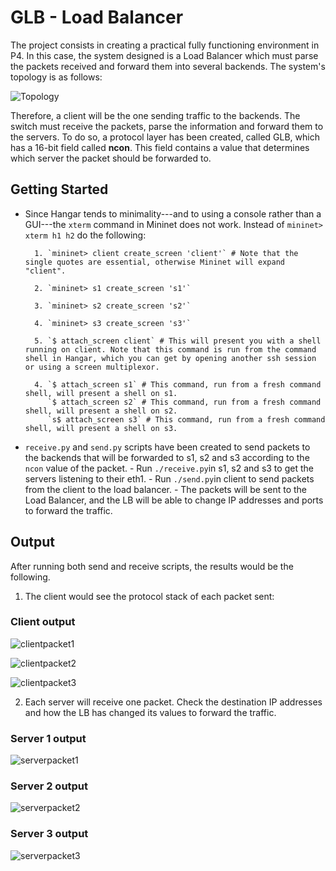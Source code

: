 # GLB - Load Balancer
The project consists in creating a practical fully functioning environment in P4. In this case, the system designed is a Load Balancer which must parse the packets received and forward them into several backends. The system's topology is as follows:

![Topology](images/Topology.png "Topology")

Therefore, a client will be the one sending traffic to the backends. The switch must receive the packets, parse the information and forward them to the servers. To do so, a protocol layer has been created, called GLB, which has a 16-bit field called **ncon**. This field contains a value that determines which server the packet should be forwarded to.

## Getting Started 
* Since Hangar tends to minimality---and to using a console rather than a GUI---the `xterm` command in Mininet does not work. Instead of `mininet> xterm h1 h2` do the following:

        1. `mininet> client create_screen 'client'` # Note that the single quotes are essential, otherwise Mininet will expand "client". 

        2. `mininet> s1 create_screen 's1'` 

        3. `mininet> s2 create_screen 's2'` 

        4. `mininet> s3 create_screen 's3'` 

        5. `$ attach_screen client` # This will present you with a shell running on client. Note that this command is run from the command shell in Hangar, which you can get by opening another ssh session or using a screen multiplexor.

        4. `$ attach_screen s1` # This command, run from a fresh command shell, will present a shell on s1.
           `$ attach_screen s2` # This command, run from a fresh command shell, will present a shell on s2.
           `s$ attach_screen s3` # This command, run from a fresh command shell, will present a shell on s3.

* `receive.py` and `send.py` scripts have been created to send packets to the backends that will be forwarded to s1, s2 and s3 according to the `ncon` value of the packet.
        - Run `./receive.py`in s1, s2 and s3 to get the servers listening to their eth1.
        - Run `./send.py`in client to send packets from the client to the load balancer.
        - The packets will be sent to the Load Balancer, and the LB will be able to change IP addresses and ports to forward the traffic.

## Output
After running both send and receive scripts, the results would be the following. 

1. The client would see the protocol stack of each packet sent:

### Client output

![clientpacket1](images/clientpacket1.png "clientpacket1")

![clientpacket2](images/clientpacket2.png "clientpacket2")

![clientpacket3](images/clientpacket3.png "clientpacket3")

2. Each server will receive one packet. Check the destination IP addresses and how the LB has changed its values to forward the traffic.

### Server 1 output

![serverpacket1](images/serverpacket1.png "serverpacket1")

### Server 2 output

![serverpacket2](images/serverpacket2.png "serverpacket2")

### Server 3 output

![serverpacket3](images/serverpacket3.png "serverpacket3")